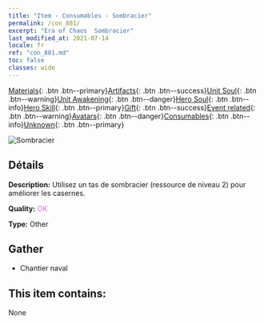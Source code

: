 ```yaml
---
title: "Item - Consumables - Sombracier"
permalink: /con_881/
excerpt: "Era of Chaos  Sombracier"
last_modified_at: 2021-07-14
locale: fr
ref: "con_881.md"
toc: false
classes: wide
---
```

 [Materials](/ItemsFR/){: .btn .btn--primary}[Artifacts](/ItemsFR/Artifacts/){: .btn .btn--success}[Unit Soul](/ItemsFR/UnitSoul/){: .btn .btn--warning}[Unit Awakening](/ItemsFR/UnitAwakening/){: .btn .btn--danger}[Hero Soul](/ItemsFR/HeroSoul/){: .btn .btn--info}[Hero Skill](/ItemsFR/HeroSkill/){: .btn .btn--primary}[Gift](/ItemsFR/Gift/){: .btn .btn--success}[Event related](/ItemsFR/Events/){: .btn .btn--warning}[Avatars](/ItemsFR/Avatars/){: .btn .btn--danger}[Consumables](/ItemsFR/Consumables/){: .btn .btn--info}[Unknown](/ItemsFR/Unknown/){: .btn .btn--primary}

 ![Sombracier](/images/t/i_114.png)

## Détails
 **Description:** Utilisez un tas de sombracier (ressource de niveau 2) pour améliorer les casernes.

 **Quality:** <span style="color: #DA70D6">OK</span>

 **Type:** Other

## Gather

*    Chantier naval 

## This item contains:

  None

